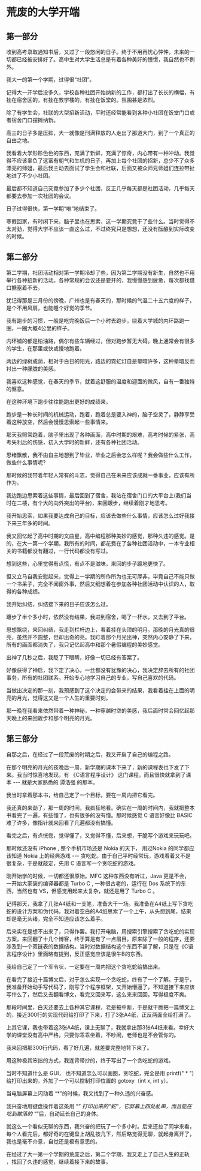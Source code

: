 # 荒废的大学开端

## 第一部分
收到高考录取通知书后，又过了一段悠闲的日子。终于不用再忧心忡忡，未来的一切都已经被安排好了。高中生对大学生活总是有着各种美好的憧憬，我自然也不例外。

我大一的第一个学期，过得很“社团”。

记得大一开学后没多久，学校各种社团开始纳新的工作，都打出了长长的横幅，有挂在宿舍区的，有挂在教学楼的，有挂在饭堂的。氛围甚是浓烈。

除了有学生会，社联的大型招新活动，平时还经常能看到各种小社团在饭堂门口或者宿舍门口摆摊纳新。

高三的日子多是压抑，大一就像是刑满释放的人走出了那道大门，到了一个真正的自由之地。

我看着大学形形色色的东西，充满了新鲜，充满了惊奇，内心带有一种冲动。我觉得不应该辜负了这富有朝气和生机的日子，再加上每个社团的招新，总少不了众多漂亮的师姐，最后我主动去面试了学生会和社联，后面又被众师兄师姐们连拉带扯地进了不少小社团。

最后都不知道自己究竟参加了多少个社团，反正几乎每天都是社团活动，几乎每天都要去参加一次社团的会议。

日子过得很快，第一学期“咻”地结束了。

寒假回家，有时闲下来，脑子里也在思索，这一学期究竟干了些什么。当时觉得不太对劲，觉得大学不应该一直这么过，不过终究只是想想，还没有酝酿到实际改变的时候。

## 第二部分
第二学期，社团活动相对第一学期冷却了些，因为第二学期没有新生，自然也不用举行各种招新的活动。各种常规的会议还是要开的，我慢慢感到疲惫，每次都找借口搪塞着不去。

犹记得那是三月份的傍晚，广州也是有春天的，那时候的气温二十五六度的样子，是个不用风扇，也能睡个好觉的季节。

我有跑步的习惯，一般是吃完晚饭后一个小时去跑步，绕着大学城的内环路跑一圈，一圈大概4公里的样子。

内环铺的都是柏油路，偶尔有些车辆经过，但对跑步暂无大碍。晚上通常会有很多的学生，在那里或快或慢地跑着。

两边的绿树成荫，相对于白日的阳光，路边的霓虹灯自是晕暗许多，这种晕暗反而衬出一种朦胧的美感。

我喜欢这种感觉，在春天的季节，就着这舒服的温度和迎面的微风，自有一番独特的惬意。

在这种环境下跑步往往能跑出更好的成绩来。

跑步是一种长时间的机械运动，跑着，跑着总是要入神的，脑子空灵了，静静享受着这种放空，然后会慢慢思索起一些事情来。

那天我照常跑着，脑子里出现了各种画面，高中时期的艰难，高考时候的紧张，高考失利后的伤感，初入大学时的新鲜，还有各种社团活动。

思绪飘散，我不由自主地想到了毕业，毕业之后会怎么样呢？我会做些什么工作，做些什么事情呢?

那时候的我带着年轻人常有的斗志，觉得自己在未来应该成就一番事业，应该有所作为。

我边跑边思索着这些事情，最后回到了宿舍，我站在宿舍门口的大平台上(我们当时在二楼，有个大的向外突出的平台)，来回踱步，继续着刚才地思考。

我开始思索，如果我要达成自己的目标，应该去做些什么事情，应该怎么过好我接下来三年多的时间。

我又回忆起了高中时期的文曲星，高中编程那种美妙的感觉，那种久违的感觉。是的，在大一第一个学期，我所有的时间，都花费在了各种社团活动中，一本专业相关的书籍都没有翻过，一行代码都没有写过。

想到这些，心里觉得有点慌，有点不是滋味，来回的步子踱地更快了。

但又立马自我安慰起来，觉得上一学期的所作所为也无可厚非，毕竟自己不能只做一个书呆子，完全不闻窗外事，然后又细想着在参加各种社团活动中认识的人，取得的各种成绩。

我开始纠结，纠结接下来的日子应该怎么过。

踱步了半个多小时，依然没有结果，我进到宿舍，喝了一杯水，又去到了平台。

思想飘绕，来回纠结，我走到栏杆边上，看着挂在头顶的明月。那晚的月光真的很亮，虽然并不圆整，但却出奇的亮。我盯着那个月光出神，突然内心安静了下来，所有的画面都消失了，我只记忆起高中和那个暑假编程的美妙感觉。

出神了几秒之后，我眨了下眼睛，好像一切已经有答案了。

好像获得了神启，我下定了决心，一丝都没有犹豫的决心，我决定辞去所有的社团事务，所有的社团联系，开始专心地学习自己的专业，写自己喜欢的代码。

当做出决定的那一刻，我预感到了这个决定的会带来的结果，我看着挂在上面的明亮的月光，觉得这又是一个人生的重要时刻。

那一晚在我看来依然带着一种神秘，一种穿越时空的美感，我后面时常会回忆起那天晚上的来回踱步和那个明亮的月光。

## 第三部分
自那之后，在经过了一段荒废的时期之后，我又开启了自己的编程之路。

在那个明亮的月光的夜晚后一周，新学期的课本下来了，新的课程表也下发了下来。我当时惊喜地发现，有 《C语言程序设计》 这门课程，而且很快就拿到了课本 --- 就是大家熟悉的 谭浩强 的那本。

我当时拿着那本书，给自己定了一个目标，要在一周内把它看完。

我还真的来劲了，那一周的时间，我疯狂地看。确实在一周的时间内，我就把整本书看完了一遍，有些懂了，也有很多的没有懂。那时候感觉 C 语言好像比 BASIC 难了许多，像指针就来回看了几遍都没有搞懂。

看完之后，有点恍惚，觉得懂了，又觉得不懂，后来想，干脆写个游戏来玩玩吧。

那时候还没有 iPhone , 整个手机市场还是 Nokia 的天下， 用过Nokia 的同学都应该知道 Nokia 上的经典游戏 --- 贪吃蛇。由于自己平时经常玩，游戏看着又不是很复杂，于是就敲定，先用 C 语言写一个贪吃蛇的游戏。

刚开始学的时候，一切都还很原始。MFC 这种东西没有听过，Java 更是不会，一开始大家装的编译器都是 Turbo C , 一种很古老的，运行在 Dos 系统下的东西，当然也有 VS，但感觉用起来太复杂，就还是用了 Turbo C 。

记得那天，我拿了几张A4纸和一支笔，准备大干一场。我准备在A4纸上写下贪吃蛇的设计方案和伪代码。我对着空白的A4纸思索了一个上午，从头想到尾，结果却是毫无头绪，完全不知道应该怎么着手。

后来实在是想不出来了，只得作罢。我打开电脑，用搜索引擎搜索了贪吃蛇的实现方案，来回翻了十几个博客，终于算是有了一点眉目。原来除了一般的程序，还要涉及到一个双链表的数据结构。当时对数据结构这个东西不甚了解，只是在《C语言程序设计》里面略有提到，反正感觉应该是很牛B的东西。

我给自己定了一个军令状，一定要在一周内把这个贪吃蛇给搞出来。

在看完了接近十篇博文后，对于怎么实现一个贪吃蛇，终有了一个了解。于是乎，我准备开始动手写代码了，刚写了个程序框架，又开始懵逼了，不知道接下来应该写什么了，然后又去翻看博文，看完又回来写，这么来来回回，写得极度不爽。

那段时间里，白天还要去上各种其它课程，老是被中断，于是就干脆把一篇博文上的，接近300行的实现代码给打印了下来，打了3张A4纸，正反两面全给打满了。

上其它课，我也带着这3张A4纸，课上无聊了，我就拿出那3张A4纸来看。幸好大学的课堂没有高中严格，只要你乖乖坐着，不吵闹，老师也是不会管你的。

我来回把那300行代码，看了好几遍，就差要完整地背下来了。

用这种极其笨拙的方式，我连背带抄的，终于写出了一个贪吃蛇的游戏。

当时不知道什么是 GUI， 也不知道怎么可以画图，贪吃蛇，完全是用 printf(" * ") 给打印出来的，外加了一个可以控制打印位置的 gotoxy（int x, int y）。

当电脑屏幕上闪动着 “*”的时候，我又找到了一种久违的兴奋感。

我兴奋地用键盘操作着这条用 “*” 打印出来的“蛇”，它屏幕上四处乱串，而且能在吃到散落的 “*”后，自动延长自己的身体。

就这么一个看似无聊的东西，我兴奋的把玩了一个多小时。后来还拉了同学来看，每个人看完后，都好奇的在键盘上胡乱按几下，然后略觉得无聊，就起身离开了，我也是毫不介意，自觉还是极有意思的。

在经过了大一第一个学期的荒废之后，第二个学期，我又走上了自己人生的正轨 ，找回了久违的感觉，继续着接下来的故事。